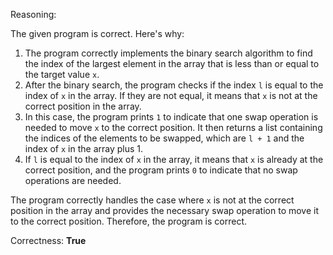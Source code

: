 Reasoning:

The given program is correct. Here's why:

1.  The program correctly implements the binary search algorithm to find the index of the largest element in the array that is less than or equal to the target value `x`.
2.  After the binary search, the program checks if the index `l` is equal to the index of `x` in the array. If they are not equal, it means that `x` is not at the correct position in the array.
3.  In this case, the program prints `1` to indicate that one swap operation is needed to move `x` to the correct position. It then returns a list containing the indices of the elements to be swapped, which are `l + 1` and the index of `x` in the array plus 1.
4.  If `l` is equal to the index of `x` in the array, it means that `x` is already at the correct position, and the program prints `0` to indicate that no swap operations are needed.

The program correctly handles the case where `x` is not at the correct position in the array and provides the necessary swap operation to move it to the correct position. Therefore, the program is correct.

Correctness: **True**